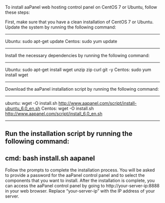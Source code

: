 To install aaPanel web hosting control panel on CentOS 7 or Ubuntu, follow these steps:

First, make sure that you have a clean installation of CentOS 7 or Ubuntu.
Update the system by running the following command:
______________________________________________________________
Ubuntu: sudo apt-get update
Centos: sudo yum update
______________________________________________________________
Install the necessary dependencies by running the following command:
____________________________________________________________________
Ubuntu: sudo apt-get install wget unzip zip curl git -y
Centos: sudo yum install wget
___________________________________________________________
Download the aaPanel installation script by running the following command:
______________________________________________________________________________________
ubuntu: wget -O install.sh http://www.aapanel.com/script/install-ubuntu_6.0_en.sh
Centos: wget -O install.sh http://www.aapanel.com/script/install_6.0_en.sh
______________________________________________________________________________________
Run the installation script by running the following command:
-------------------------------------------------------------------
cmd: bash install.sh aapanel
------------------------------------------------------------------------------------------------------
Follow the prompts to complete the installation process. You will be asked to provide a password for the aaPanel control panel and to select the components that you want to install.
After the installation is complete, you can access the aaPanel control panel by going to http://your-server-ip:8888 in your web browser. Replace “your-server-ip” with the IP address of your server.
